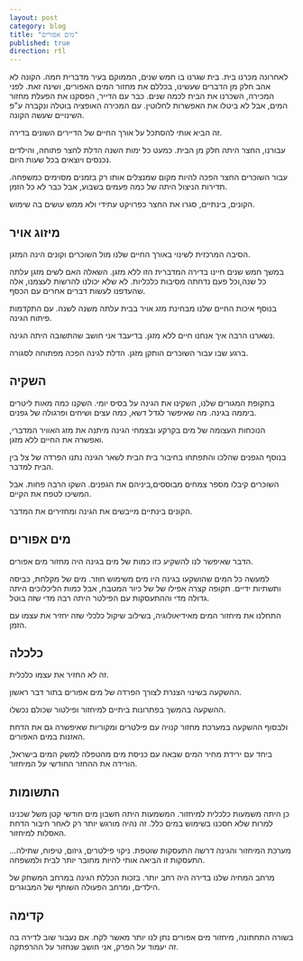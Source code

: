 ```yaml
---
layout: post
category: blog
title: "מים אפורים"
published: true
direction: rtl
---
```

לאחרונה מכרנו בית. בית שגרנו בו חמש שנים, הממוקם בעיר מדברית חמה. הקונה לא אהב חלק מן הדברים שעשינו, בכללם את מחזור המים האפורים, ושינה זאת.
לפני המכירה, השכרנו את הבית לכמה שנים. כבר עם הדייר, הפסקנו את הפעלת מחזור המים, אבל לא ביטלו את האפשרות לחלוטין. עם המכירה האופציה בוטלה ונקברה ע"פ השינויים שעשה הקונה.

זה הביא אותי להסתכל על אורך החיים של הדיירים השונים בדירה.

עבורנו, החצר היתה חלק מן הבית. כמעט כל ימות השנה הדלת לחצר פתוחה, והילדים נכנסים ויוצאים בכל שעות היום.

עבור השוכרים החצר הפכה להיות מקום שמנצלים אותו רק בזמנים מסוימים כמשפחה. תדירות הניצול היתה של כמה פעמים בשבוע, אבל כבר לא כל הזמן.

הקונים, בינתיים, סגרו את החצר כפרויקט עתידי ולא ממש עושים בה שימוש.

## מיזוג אויר

הסיבה המרכזית לשינוי באורך החיים שלנו מול השוכרים וקונים הינה המזגן.

במשך חמש שנים חיינו בדירה המדברית הזו ללא מזגן.
השאלה האם לשים מזגן עלתה כל שנה,וכל פעם נדחתה מסיבות כלכליות. לא שלא יכולנו להרשות לעצמנו, אלה שהעדפנו לעשות דברים אחרים עם הכסף.

בנוסף איכות החיים שלנו מבחינת מזג אויר בבית עלתה משנה לשנה. עם התקדמות פיתוח הגינה.

נשארנו הרבה איך אנחנו חיים ללא מזגן. בדיעבד אני חושב שהתשובה היתה הגינה.

ברגע שבו עבור השוכרים הותקן מזגן. הדלת לגינה הפכה מפתוחה לסגורה.

## השקיה

בתקופת המגורים שלנו, השקינו את הגינה על בסיס יומי. השקנו כמה מאות ליטרים ביממה בגינה.
מה שאיפשר לגדל דשא, כמה עצים ושיחים ופרגולה של גפנים.

הנוכחות העצומה של מים בקרקע ובצמחי הגינה מיתנה את מזג האוויר המדברי, ואפשרה את החיים ללא מזגן.

בנוסף הגפנים שהלכו והתפתחו בחיבור בית הבית לשאר הגינה נתנו הפרדה של צל בין הבית למדבר.

השוכרים קיבלו מספר צמחים מבוססים,ביניהם את הגפנים. השקו הרבה פחות. אבל המשיכו לטפח את הקיים.

הקונים בינתיים מייבשים את הגינה ומחזירים את המדבר.

## מים אפורים

הדבר שאיפשר לנו להשקיע כזו כמות של מים בגינה היה מחזור מים אפורים.

למעשה כל המים שהושקעו בגינה היו מים משימוש חוזר. מים של מקלחת, כביסה ותשתיות ידיים.
תקופה קצרה אפילו של של כיור המטבח, אבל כמות הליכלוכים היתה גדולה מדי וההתעסקות עם הפילטר היתה רבה מדי שזה בוטל.

התחלנו את מיחזור המים מאידיאולוגיה, בשילוב שיקול כלכלי שזה יחזיר את עצמו עם הזמן.

## כלכלה

זה לא החזיר את עצמו כלכלית.

ההשקעה בשינוי הצנרת לצורך הפרדה של מים אפורים בתור דבר ראשון.

ההשקעה בהמשך בפתרונות ביתיים למיחזור ופילטור שכולם נכשלו.

ולבסוף ההשקעה במערכת מחזור קנויה עם פילטרים ומקוריות שאיפשרה גם את הדחת האזנות במים האפורים.

ביחד עם ירידת מחיר המים שבאה עם כניסת מים מהטפלה למשק המים בישראל, הורידה את ההחזר החודשי על המיחזור.

## התשומות

כן היתה משמעות כלכלית למיחזור. המשמעות היתה חשבון מים חודשי קטן משל שכנינו למרות שלא חסכנו בשימוש במים כלל. זה נהיה מורגש יותר רק לאחר חיבור הדחת האסלות למיחזור.

מערכת המיחזור והגינה דרשה התעסקות שוטפת. ניקוי פילטרים, גיזום, טיפוח, שתילה...
התעסקות זו הביאה אותי להיות מחובר יותר לבית ולמשפחה.

מרחב המחיה שלנו בדירה היה רחב יותר. בזכות הכללת הגינה במרחב המשחק של הילדים, ומרחב הפעולה השותף של המבוגרים.

## קדימה

בשורה התחתונה, מיחזור מים אפורים נתן לנו יותר מאשר לקח. אם נעבור שוב לדירה בה זה יעמוד על הפרק, אני חושב שנחזור על ההרפתקה.
